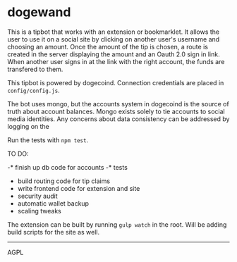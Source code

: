 dogewand
========

This is a tipbot that works with an extension or bookmarklet.
It allows the user to use it on a social site by clicking on another user's username and choosing an amount.
Once the amount of the tip is chosen, a route is created in the server displaying the amount and an Oauth 2.0
sign in link. When another user signs in at the link with the right account, the funds are transfered to them.

This tipbot is powered by dogecoind. Connection credentials are placed in `config/config.js`.

The bot uses mongo, but the accounts system in dogecoind is the source of truth about account balances.
Mongo exists solely to tie accounts to social media identities. Any concerns about data consistency
can be addressed by logging on the 

Run the tests with `npm test`.



TO DO:

-* finish up db code for accounts
-* tests
* build routing code for tip claims
* write frontend code for extension and site
* security audit
* automatic wallet backup
* scaling tweaks

The extension can be built by running `gulp watch` in the root. Will be adding build scripts for the site as well.

---

AGPL

